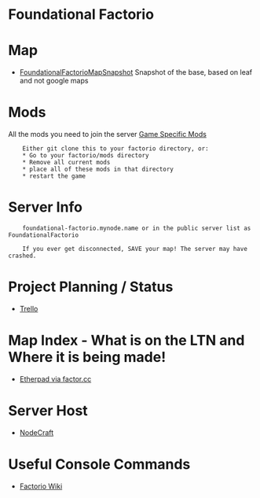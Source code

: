 # Foundational Factorio

# Map
   * [FoundationalFactorioMapSnapshot](http://foundationalfactorio.github.io/maps) Snapshot of the base, based on leaf and not google maps

# Mods
All the mods you need to join the server
        [Game Specific Mods](https://github.com/foundationalfactorio/foundationalfactorio)

        Either git clone this to your factorio directory, or:
        * Go to your factorio/mods directory
        * Remove all current mods
        * place all of these mods in that directory
        * restart the game


# Server Info
        foundational-factorio.mynode.name or in the public server list as FoundationalFactorio

        If you ever get disconnected, SAVE your map! The server may have crashed.

# Project Planning / Status
* [Trello](https://trello.com/b/vsVDAwwC/launch-rockets)
    

# Map Index - What is on the LTN and Where it is being made!
* [Etherpad via factor.cc](https://factor.cc/pad/p/foundationalfactorio)

# Server Host
* [NodeCraft](https://nodecraft.com/instance/0c07d4da-c148-4db6-b6a8-0c881f9aeee5#!/instance/overview)

# Useful Console Commands
* [Factorio Wiki](https://wiki.factorio.com/Console#Change_game_speed)

